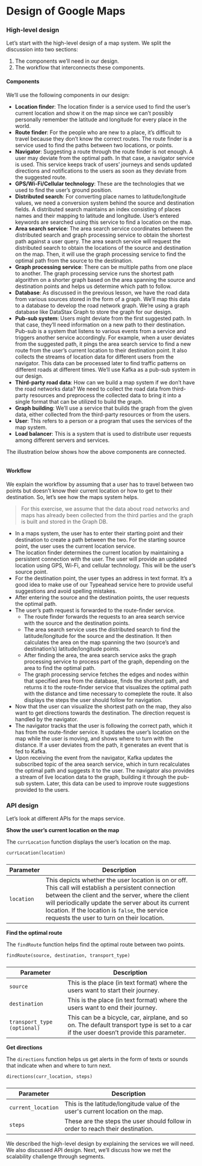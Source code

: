 # Design of Google Maps

### High-level design <a href="#high-level-design-0" id="high-level-design-0"></a>

Let’s start with the high-level design of a map system. We split the discussion into two sections:

1. The components we’ll need in our design.
2. The workflow that interconnects these components.

#### Components <a href="#components-0" id="components-0"></a>

We’ll use the following components in our design:

* **Location finder**: The location finder is a service used to find the user’s current location and show it on the map since we can’t possibly personally remember the latitude and longitude for every place in the world.
* **Route finder**: For the people who are new to a place, it’s difficult to travel because they don’t know the correct routes. The route finder is a service used to find the paths between two locations, or points.
* **Navigator**: Suggesting a route through the route finder is not enough. A user may deviate from the optimal path. In that case, a navigator service is used. This service keeps track of users’ journeys and sends updated directions and notifications to the users as soon as they deviate from the suggested route.
* **GPS/Wi-Fi/Cellular technology**: These are the technologies that we used to find the user’s ground position.
* **Distributed search**: For converting place names to latitude/longitude values, we need a conversion system behind the source and destination fields. A distributed search maintains an index consisting of places names and their mapping to latitude and longitude. User’s entered keywords are searched using this service to find a location on the map.
* **Area search service**: The area search service coordinates between the distributed search and graph processing service to obtain the shortest path against a user query. The area search service will request the distributed search to obtain the locations of the source and destination on the map. Then, it will use the graph processing service to find the optimal path from the source to the destination.
* **Graph processing service**: There can be multiple paths from one place to another. The graph processing service runs the shortest path algorithm on a shorter graph based on the area spanning the source and destination points and helps us determine which path to follow.
* **Database**: As discussed in the previous lesson, we have the road data from various sources stored in the form of a graph. We’ll map this data to a database to develop the road network graph. We’re using a graph database like DataStax Graph to store the graph for our design.
* **Pub-sub system**: Users might deviate from the first suggested path. In that case, they’ll need information on a new path to their destination. Pub-sub is a system that listens to various events from a service and triggers another service accordingly. For example, when a user deviates from the suggested path, it pings the area search service to find a new route from the user’s current location to their destination point. It also collects the streams of location data for different users from the navigator. This data can be processed later to find traffic patterns on different roads at different times. We’ll use Kafka as a pub-sub system in our design.
* **Third-party road data**: How can we build a map system if we don’t have the road networks data? We need to collect the road data from third-party resources and preprocess the collected data to bring it into a single format that can be utilized to build the graph.
* **Graph building**: We’ll use a service that builds the graph from the given data, either collected from the third-party resources or from the users.
* **User**: This refers to a person or a program that uses the services of the map system.
* **Load balancer**: This is a system that is used to distribute user requests among different servers and services.

The illustration below shows how the above components are connected.

<figure><img src="https://kuweiguge.github.io/Grokking-Modern-System-Design-Interview-Gitbook/assets/Screenshot 2023-09-03 at 11.48.31 AM.png" alt=""><figcaption></figcaption></figure>

#### Workflow <a href="#workflow-0" id="workflow-0"></a>

We explain the workflow by assuming that a user has to travel between two points but doesn’t know their current location or how to get to their destination. So, let’s see how the maps system helps.

> For this exercise, we assume that the data about road networks and maps has already been collected from the third parties and the graph is built and stored in the Graph DB.

* In a maps system, the user has to enter their starting point and their destination to create a path between the two. For the starting source point, the user uses the current location service.
* The location finder determines the current location by maintaining a persistent connection with the user. The user will provide an updated location using GPS, Wi-Fi, and cellular technology. This will be the user’s source point.
* For the destination point, the user types an address in text format. It’s a good idea to make use of our Typeahead service here to provide useful suggestions and avoid spelling mistakes.
* After entering the source and the destination points, the user requests the optimal path.
* The user’s path request is forwarded to the route-finder service.
  * The route finder forwards the requests to an area search service with the source and the destination points.
  * The area search service uses the distributed search to find the latitude/longitude for the source and the destination. It then calculates the area on the map spanning the two (source’s and destination’s) latitude/longitude points.
  * After finding the area, the area search service asks the graph processing service to process part of the graph, depending on the area to find the optimal path.
  * The graph processing service fetches the edges and nodes within that specified area from the database, finds the shortest path, and returns it to the route-finder service that visualizes the optimal path with the distance and time necessary to comeplete the route. It also displays the steps the user should follow for navigation.
* Now that the user can visualize the shortest path on the map, they also want to get directions towards the destination. The direction request is handled by the navigator.
* The navigator tracks that the user is following the correct path, which it has from the route-finder service. It updates the user’s location on the map while the user is moving, and shows where to turn with the distance. If a user deviates from the path, it generates an event that is fed to Kafka.
* Upon receiving the event from the navigator, Kafka updates the subscribed topic of the area search service, which in turn recalculates the optimal path and suggests it to the user. The navigator also provides a stream of live location data to the graph, building it through the pub-sub system. Later, this data can be used to improve route suggestions provided to the users.

### API design <a href="#api-design-0" id="api-design-0"></a>

Let’s look at different APIs for the maps service.

**Show the user’s current location on the map**

The `currLocation` function displays the user’s location on the map.

```
currLocation(location)
```

###

| **Parameter** | **Description**                                                                                                                                                                                                                                                                                                |
| ------------- | -------------------------------------------------------------------------------------------------------------------------------------------------------------------------------------------------------------------------------------------------------------------------------------------------------------- |
| `location`    | This depicts whether the user location is on or off. This call will establish a persistent connection between the client and the server, where the client will periodically update the server about its current location. If the location is `false`, the service requests the user to turn on their location. |

**Find the optimal route**

The `findRoute` function helps find the optimal route between two points.

```
findRoute(source, destination, transport_type)
```

###

| **Parameter**               | **Description**                                                                                                                         |
| --------------------------- | --------------------------------------------------------------------------------------------------------------------------------------- |
| `source`                    | This is the place (in text format) where the users want to start their journey.                                                         |
| `destination`               | This is the place (in text format) where the users want to end their journey.                                                           |
| `transport_type (optional)` | This can be a bicycle, car, airplane, and so on. The default transport type is set to a car if the user doesn’t provide this parameter. |

**Get directions**

The `directions` function helps us get alerts in the form of texts or sounds that indicate when and where to turn next.

```
directions(curr_location, steps)
```

###

| **Parameter**      | **Description**                                                                 |
| ------------------ | ------------------------------------------------------------------------------- |
| `current_location` | This is the latitude/longitude value of the user's current location on the map. |
| `steps`            | These are the steps the user should follow in order to reach their destination. |

We described the high-level design by explaining the services we will need. We also discussed API design. Next, we’ll discuss how we met the scalability challenge through segments.
